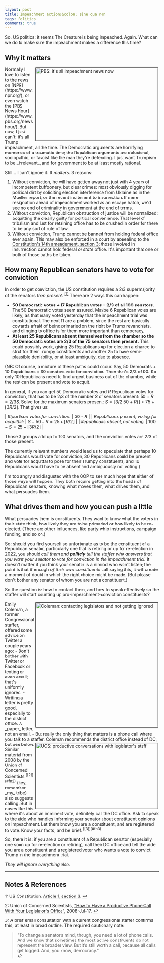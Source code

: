 ```yaml
---
layout: post
title: Impeachment actions&colon; sine qua non
tags: Politics
comments: true
---
```


So.  US politics: it seems The Creature is being impeached.  Again.  What can we do
to make sure the impeachment makes a difference this time?  


## Why it matters  

<img src="{{ site.baseurl }}/images/2021-02-11-impeachment-action-pbs.jpg" width="400" height="238" alt="PBS: it's all impeachment news now" title="PBS: it's all impeachment news now" style="float: right; margin: 3px 3px 3px 3px; border: 1px solid #000000;"/>
Normally I love to listen to the news on [NPR](https://www.npr.org/), or even watch the 
[PBS News Hour](https://www.pbs.org/newshour/).  But now, I just can't: it's all
Trump impeachment, all the time.  The Democratic arguments are horrifying memories of a
traumatic time; the Republican arguments are delusional, sociopathic, or fascist like the
man they're defending. I just want Trumpism to be _irrelevant_, and for government to be
at least mostly rational.  

Still&hellip; I can't ignore it.  It _matters_.  3 reasons:  

1. Without conviction, he will have gotten away not just with 4 years of incompetent
   buffoonery, but clear crimes: most obviously digging for political dirt by soliciting
   election interference from Ukraine as in the Mueller report, or the recent incitement
   to insurrection.  If mere resignation ahead of impeachment worked as an escape hatch,
   we'd see no end of criminality in government at the end of terms.  
2. Without conviction, Republican obstruction of justice will be normalized: acquitting
   the clearly guilty for political convenience.  That level of tribalism and lust for
   retaining office has to be crushed in order for there to be any sort of rule of law.  
3. Without conviction, Trump cannot be banned from holding federal office ever again.  This may
   also be enforced in a court by appealing to the 
   [Constitution's 14th amendement, section 3](https://en.wikipedia.org/wiki/Fourteenth_Amendment_to_the_United_States_Constitution#Text): 
   those involved in insurrection cannot hold federal _or state_ office.  It's
   important that one or both of those paths be taken.  


## How many Republican senators have to vote for conviction  

In order to get conviction, the US constitution requires a 2/3 supermajority of the
senators _then present_. <sup id="fn1a">[[1]](#fn1)</sup>  There are 2 ways this can happen:  

- __50 Democratic votes + 17 Republican votes = 2/3 of all 100 senators.__  The 50 Democratic
  votes seem assured.  Maybe 6 Republican votes are likely, as that many voted yesterday
  that the impeachment trial was constitutional.  The next 11 are a problem,
  since the rest are basically cowards afraid of being primaried on the right by Trump
  revanchists, and clinging to office is for them more important than democracy.  
- __At least 25 Republicans absent themselves from the chamber so the 50 Democratic votes 
  are 2/3 of the 75 senators then present.__  This could possibly work, giving 25 Republicans up for
  election a chance to strut for their Trumpy constituents and another 25 to have
  semi-plausible deniability, or at least ambiguity, due to absence.  

(NB: Of course, a mixture of these paths could occur.  Say, 50 Democrats + 10 Republicans = 60
senators vote for conviction.  Then that's 2/3 of 90.  So only 10 Republicans need to find
urgent business out of the chamber, while the rest can be present and vote to acquit.  

<!--
Convict:  50 + R
R acquit: S - 50 - R = 75 + floor(3R/2) - 50 - R = 25 + floor(R/2)
R absent: 100 - S    = 100 - 75 - floor(3/2 R)   = 25 - floor(3R/2)

convict / (convict + R acquit) 
= (50 + R) / (50 + R + 25 + \floor*(1/2 R))
= (50 + R) / (75 + \floor*{3R/2})
= (50 + R) / [3/2 * (50 + R)]
= 2/3
-->

In general, if you can get 50 Democratic votes and $R$ Republican votes for conviction,
that has to be 2/3 of the number $S$ of senators present: $50 + R = 2/3 S$.  Solve for the
maximum senators present: $S = \lfloor 3/2 (50 + R) \rfloor = 75 + \lfloor 3R/2 \rfloor$.
That gives us:  

| _Bipartisan votes for conviction:_            | $50 + R$                                |
| _Republicans present, voting for acquittal:_   | $S - 50 - R = 25 + \lfloor R/2 \rfloor$ |
| _Republicans absent,  not voting:_            | $100 - S = 25 - \lfloor 3R/2 \rfloor$   |


Those 3 groups add up to 100 senators, and the conviction votes are 2/3 of those present.  

The currently relevant numbers would lead us to speculate that perhaps 10 Republicans
would vote for conviction, 30 Republicans could be present and vote for acquittal to pose
for their Trumpy constituents, and 10 Republicans would have to be absent and ambiguously
not voting.)  

I'm too angry and disgusted with the GOP to see much hope that either of those ways will
happen.  They both require getting into the heads of Republican senators, knowing what
moves them, what drives them, and what persuades them.  


## What drives them and how you can push a little  

What persuades them is constituents.  They want to know what the voters in their state
think, how likely they are to be primaried or how likely to be re-elected.  (There are
other influences, like party whip instructions, campaign funding, and so on.)  

So: should you find yourself so unfortunate as to be the constituent of a Republican
senator, particularly one that is retiring or up for re-election in 2022, you should _call them and
__politely__ tell the staffer who answers that you want your senator to vote for
conviction in the impeachment trial._ It doesn't matter if you think your senator is a nimrod who
won't listen; the point is that if enough _of their own constituents_ call saying this, it
will create a moment of doubt in which the right choice might be made.  (But please don't
bother any senator of whom you are not a constituent.)  

So the question is: how to contact them, and how to speak effectively so the staffer will
start counting up pro-impeachment-conviction constituents?  

<img src="{{ site.baseurl }}/images/2021-02-11-impeachment-action-coleman.jpg" width="400" height="408" alt="Coleman: contacting legislators and not getting ignored" title="Coleman: contacting legislators and not getting ignored" style="float: right; margin: 3px 3px 3px 3px; border: 1px solid #000000;"/>
Emily Coleman, a former Congressional staffer, offered some advice on Twitter a couple
years ago:  
- Don't bother with Twitter or Facebook or texting or even email; that's uniformly ignored.  
- Writing a letter is pretty good, especially to the district office.  A _paper_ letter,
  not an email.  
- But really the only thing that matters is a phone call where you talk to a staffer.  Coleman
  recommends the district office instead of DC, but see below.  

<img src="{{ site.baseurl }}/images/2021-02-11-impeachment-action-ucs.jpg" width="400" height="215" alt="UCS: productive conversations with legislator's staff" title="UCS: productive conversations with legislator's staff" style="float: right; margin: 3px 3px 3px 3px; border: 1px solid #000000;"/>
Similar material from 2008 by the Union of Concerned Scientists <sup id="fn2a">[[2]](#fn2)</sup>
(hey, remember _my_ tribe) also suggests calling.  But in cases like this where it's about
an imminent vote, definitely call the DC office.  Ask to speak to the aide who handles
informing your senator about constituent opinions on impeachment.  Let them know you are a
constituent, and are registered to vote.  Know your facts, and be 
brief. <sup id="fn3a">[[3]](#fn3)</sup>  

So, there it is: if you are a constituent of a Republican senator (especially one soon up
for re-election or retiring), call their DC office and tell the aide you are a constituent and a
registered voter who wants a vote to convict Trump in the impeachment trial.  

_They will ignore everything else._

---

## Notes &amp; References  
<!--
<sup id="fn1a">[[1]](#fn1)</sup>
<a id="fn1">1</a>: [↩](#fn1a)  
-->

<a id="fn1">1</a>: US Constitution, [Article 1, section 3](https://www.senate.gov/civics/constitution_item/constitution.htm#a1_sec3). [↩](#fn1a)  

<a id="fn2">2</a>: Union of Concerned Scientists, ["How to Have a Productive Phone Call With Your Legislator's Office"](https://www.ucsusa.org/resources/how-have-productive-phone-call-your-legislators-office), 2008-Jul-17. [↩](#fn2a)  

<a id="fn3">3</a>: A brief email consultation with a current congressional staffer
confirms this, at least in broad outline.  The required cautionary note:  
>"To change a senator’s mind, though, you need a lot of phone calls. And we know that
>sometimes the most active constituents do not represent the broader view. But it’s still
>worth a call, because all calls get logged. And, you know, democracy."  
[↩](#fn3a)  
